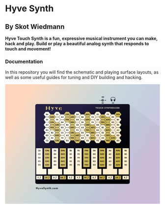 # Hyve Synth

## By Skot Wiedmann
**Hyve Touch Synth is a fun, expressive musical instrument you can make, hack and play. Build or play a beautiful analog synth that responds to touch and movement!**

### Documentation

In this repository you will find the schematic and playing surface layouts, as well as some useful guides for tuning and DIY building and hacking.



![HyveDiagram](/HyveDiagram.jpg)
